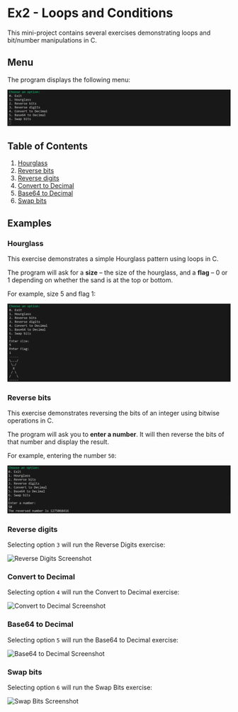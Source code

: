 # Ex2 - Loops and Conditions

This mini-project contains several exercises demonstrating loops and bit/number manipulations in C.

## Menu

The program displays the following menu:

![Menu Screenshot](images/menu.png)

## Table of Contents

1. [Hourglass](#hourglass)
2. [Reverse bits](#reverse-bits)
3. [Reverse digits](#reverse-digits)
4. [Convert to Decimal](#convert-to-decimal)
5. [Base64 to Decimal](#base64-to-decimal)
6. [Swap bits](#swap-bits)

## Examples

### Hourglass
This exercise demonstrates a simple Hourglass pattern using loops in C.

The program will ask for a **size** – the size of the hourglass, and a **flag** – 0 or 1 depending on whether the sand is at the top or bottom.  

For example, size 5 and flag 1:

![Hourglass Example](images/hourglass.png)

### Reverse bits
This exercise demonstrates reversing the bits of an integer using bitwise operations in C.

The program will ask you to **enter a number**. It will then reverse the bits of that number and display the result.  

For example, entering the number `50`:

![Reverse Bits Screenshot](images/reverse%20bits.png)

### Reverse digits
Selecting option `3` will run the Reverse Digits exercise:

![Reverse Digits Screenshot](images/reverse_digits.png)

### Convert to Decimal
Selecting option `4` will run the Convert to Decimal exercise:

![Convert to Decimal Screenshot](images/convert_to_decimal.png)

### Base64 to Decimal
Selecting option `5` will run the Base64 to Decimal exercise:

![Base64 to Decimal Screenshot](images/base64_to_decimal.png)

### Swap bits
Selecting option `6` will run the Swap Bits exercise:

![Swap Bits Screenshot](images/swap_bits.png)
